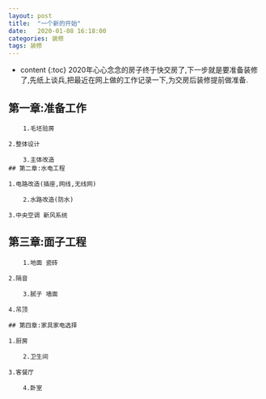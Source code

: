 ```yaml
---
layout: post
title:  "一个新的开始"
date:   2020-01-08 16:18:00
categories: 装修
tags: 装修
---
```


* content
{:toc}
2020年心心念念的房子终于快交房了,下一步就是要准备装修了,先纸上谈兵,把最近在网上做的工作记录一下,为交房后装修提前做准备.	
## 第一章:准备工作
```
	1.毛坯验房
```
	2.整体设计
```
	3.主体改造 
## 第二章:水电工程
```
	1.电路改造(插座,网线,无线网)
```
	2.水路改造(防水)  
```
	3.中央空调 新风系统
## 第三章:面子工程
```
	1.地面 瓷砖
```
	2.隔音
```
	3.腻子 墙面 
```
	4.吊顶
```	5.门框 橱柜 定制家具
## 第四章:家具家电选择
```
	1.厨房
```
	2.卫生间											
```
	3.客餐厅
```
	4.卧室
